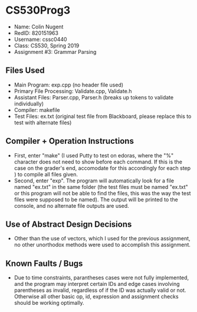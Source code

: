 # CS530Prog3

* Name: Colin Nugent
* RedID: 820151963
* Username: cssc0440
* Class: CS530, Spring 2019
* Assignment #3: Grammar Parsing

## Files Used
* Main Program: exp.cpp (no header file used)
* Primary File Processing: Validate.cpp, Validate.h
* Assistant Files: Parser.cpp, Parser.h (breaks up tokens to validate individually)
* Compiler: makefile
* Test Files: ex.txt (original test file from Blackboard, please replace this to test with alternate files)

## Compiler + Operation Instructions
* First, enter "make" (I used Putty to test on edoras, where the "%" character does not need to show before each command. If this is the case on the grader's end, accomodate for this accordingly for each step ) to compile all files given.
* Second, enter "exp". The program will automatically look for a file named "ex.txt" in the same folder (the test files must be named "ex.txt" or this program will not be able to find the files, this was the way the test files were supposed to be named). The output will be printed to the console, and no alternate file outputs are used.

## Use of Abstract Design Decisions
* Other than the use of vectors, which I used for the previous assignment, no other unorthodox methods were used to accomplish this assignment.

## Known Faults / Bugs
* Due to time constraints, parantheses cases were not fully implemented, and the program may interpret certain IDs and edge cases involving parentheses as invalid, regardless of if the ID was actually valid or not. Otherwise all other basic op, id, expression and assignment checks should be working optimally.
